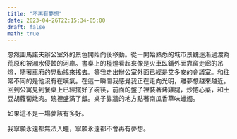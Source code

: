 ```yaml
---
title: "不再有夢想"
date: 2023-04-26T22:15:34-05:00
draft: false
math: true
---
```


忽然圖馬諾夫辦公室外的景色開始向後移動。從一開始熟悉的城市景觀逐漸過渡為荒原和被潮水侵蝕的河岸。書桌上的檯燈看起來像是火車臥鋪外面靠窗走廊的吊燈，隨著車廂的晃動搖來搖去。等我走出辦公室外面已經是艾多安的會議室。和往常不同的是他沒有在嘆氣。在這一瞬間我感覺我正在走向光明，離夢想越來越近。回到公寓見到餐桌上已經擺好了碗筷，前面的盤子裡裝著烤雞腿，炒捲心菜，和土豆胡蘿蔔燉肉。碗裡盛滿了飯。桌子靠牆的地方點著南瓜香草味蠟燭。

如果這不是一場夢該有多好。

我寧願永遠都無法入睡，寧願永遠都不會再有夢想。
